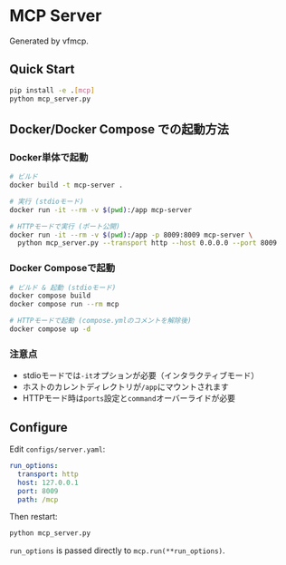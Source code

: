 # MCP Server

Generated by vfmcp.

## Quick Start

```bash
pip install -e .[mcp]
python mcp_server.py
```

## Docker/Docker Compose での起動方法

### Docker単体で起動
```bash
# ビルド
docker build -t mcp-server .

# 実行 (stdioモード)
docker run -it --rm -v $(pwd):/app mcp-server

# HTTPモードで実行 (ポート公開)
docker run -it --rm -v $(pwd):/app -p 8009:8009 mcp-server \
  python mcp_server.py --transport http --host 0.0.0.0 --port 8009
```

### Docker Composeで起動
```bash
# ビルド & 起動 (stdioモード)
docker compose build
docker compose run --rm mcp

# HTTPモードで起動 (compose.ymlのコメントを解除後)
docker compose up -d
```

### 注意点
- stdioモードでは`-it`オプションが必要（インタラクティブモード）
- ホストのカレントディレクトリが`/app`にマウントされます
- HTTPモード時は`ports`設定と`command`オーバーライドが必要

## Configure

Edit `configs/server.yaml`:

```yaml
run_options:
  transport: http
  host: 127.0.0.1
  port: 8009
  path: /mcp
```

Then restart:

```bash
python mcp_server.py
```

`run_options` is passed directly to `mcp.run(**run_options)`.
